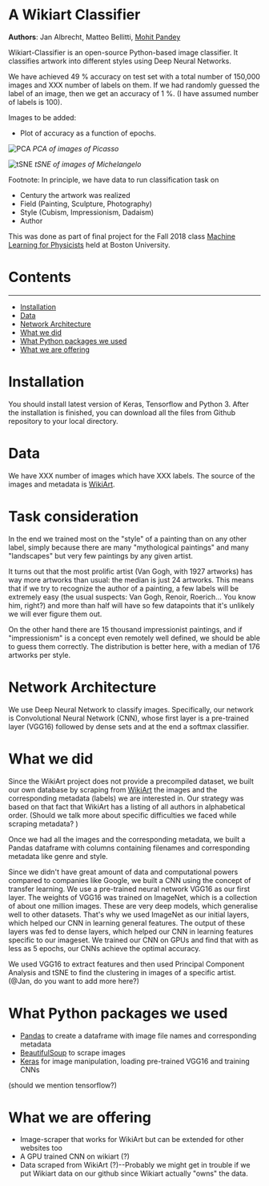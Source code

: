 # A Wikiart Classifier

**Authors**: Jan Albrecht, Matteo Bellitti, [Mohit Pandey](https://github.com/mohitpandey92)

Wikiart-Classifier is an open-source Python-based image classifier. It classifies artwork into different styles using Deep Neural Networks. 

We have achieved 49 % accuracy on test set with a total number of 150,000 images and XXX number of labels on them. If we had randomly guessed the label of an image, then we get an accuracy of 1 %. (I have assumed number of labels is 100).

Images to be added:
- Plot of accuracy as a function of epochs.


![PCA](https://github.com/mbellitti/wikiart-classifier/blob/visualisation/src/picasso_example500_PCA.png?raw=true "Title")
_PCA of images of Picasso_


![tSNE](https://github.com/mbellitti/wikiart-classifier/blob/visualisation/src/michelangelo_feininger_test_tSNE.png?raw=true "Title")
_tSNE of images of Michelangelo_

Footnote:
In principle, we have data to run classification task on
- Century the artwork was realized
- Field (Painting, Sculpture, Photography)
- Style (Cubism, Impressionism, Dadaism)
- Author



This was done as part of final project for the Fall 2018 class
[Machine Learning for Physicists](https://physics.bu.edu/~pankajm/PY895-ML.html) held at Boston University.


# **Contents**
--------
* [Installation](#Installation)
* [Data](#Data)
* [Network Architecture](#Network-Architecture)
* [What we did](#What-we-did)
* [What Python packages we used](What-Python-packages-we-used)
* [What we are offering](#What-we-are-offering)


# **Installation**
You should install latest version of Keras, Tensorflow and Python 3. After the installation is finished, you can download all the files from Github repository to your local directory.

# **Data**

We have XXX number of images which have XXX labels.  The source of the images and metadata is
[WikiArt](https://www.wikiart.org/).


# **Task consideration**

In the end we trained most on the "style" of a painting than on any other label, simply because there are many "mythological paintings" and many "landscapes" but very few paintings by any given artist.

It turns out that the most prolific artist (Van Gogh, with 1927 artworks) has way more artworks than usual: the median is just 24 artworks. This means that if we try to recognize the author of a painting, a few labels will be extremely easy (the usual suspects: Van Gogh, Renoir, Roerich... You know him, right?) and more than half will have so few datapoints that it's unlikely we will ever figure them out.

On the other hand there are 15 thousand impressionist paintings, and if "impressionism" is a concept even remotely well defined, we should be able to guess them correctly. The distribution is better here, with a median of 176 artworks per style.


# **Network Architecture**

We use Deep Neural Network to classify images. Specifically, our network is Convolutional Neural Network (CNN), whose first layer is a pre-trained layer (VGG16) followed by dense sets and at the end a softmax classifier.



# **What we did**
Since the WikiArt project does not provide a precompiled dataset, we built our own database by scraping from [WikiArt](https://www.wikiart.org/)  the images and the corresponding metadata (labels) we are interested in. Our strategy was based on that fact that WikiArt has a listing of all authors in alphabetical order. (Should we talk more about specific difficulties we faced while scraping metadata? )


Once we had all the images and the corresponding metadata, we built a Pandas dataframe with columns containing filenames and corresponding metadata like genre and style.

Since we didn't have great amount of data and computational powers compared to companies like Google, we built a CNN using the concept of transfer learning. We use a pre-trained neural network VGG16 as our first layer. The weights of VGG16 was trained on ImageNet, which is a collection of about one million images. These are very deep models, which generalise well to other datasets. That's why we used ImageNet as our initial layers, which helped our CNN in learning general features. The output of these layers was fed to dense layers, which helped our CNN in learning features specific to our imageset. We trained our CNN on GPUs and find that with as less as 5 epochs, our CNNs achieve the optimal accuracy.

We used VGG16 to extract features and then used Principal Component Analysis and tSNE to find the clustering in images of a specific artist. (@Jan, do you want to add more here?)



# **What Python packages we used**
- [Pandas](https://pandas.pydata.org/) to create a dataframe with image file names and corresponding metadata
- [BeautifulSoup](https://www.crummy.com/software/BeautifulSoup/bs4/doc/) to scrape images
- [Keras](https://keras.io/) for image manipulation, loading pre-trained VGG16 and training CNNs

(should we mention tensorflow?)


# **What we are offering**

- Image-scraper that works for WikiArt but can be extended for other websites too
- A GPU trained CNN on wikiart (?)
- Data scraped from WikiArt (?)--Probably we might get in trouble if we put Wikiart data on our github since Wikiart actually "owns" the data.
